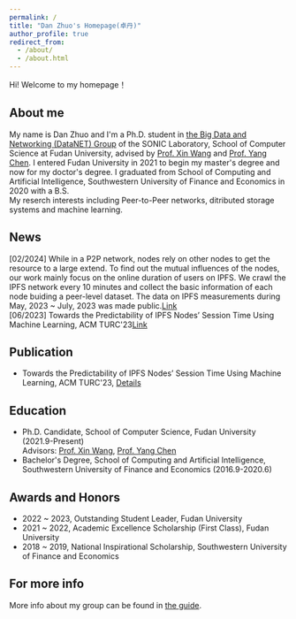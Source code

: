 ```yaml
---
permalink: /
title: "Dan Zhuo's Homepage(卓丹)"
author_profile: true
redirect_from: 
  - /about/
  - /about.html
---
```

Hi! Welcome to my homepage！

About me
------
My name is Dan Zhuo and I'm a Ph.D. student in [the Big Data and Networking (DataNET) Group](https://fudan-datanet.mysxl.cn/) of the SONIC Laboratory, School of Computer Science at Fudan University, advised by [Prof. Xin Wang](https://xinwfudan.mysxl.cn/) and [Prof. Yang Chen](https://chenyang03.wordpress.com/). I entered Fudan University in 2021 to begin my master's degree and now for my doctor's degree. I graduated from School of Computing and Artificial Intelligence, Southwestern University of Finance and Economics in 2020 with a B.S.<br>
My reserch interests including Peer-to-Peer networks, ditributed storage systems and machine learning.

News
------
[02/2024] While in a P2P network, nodes rely on other nodes to get the resource to a large extend. To find out the mutual influences of the nodes, our work mainly focus on the online duration of users on IPFS. We crawl the IPFS network every 10 minutes and collect the basic information of each node buiding a peer-level dataset. The data on IPFS measurements during May, 2023 ~ July, 2023 was made public.[Link](https://ipfs.io/ipfs/QmVN2jUuPtr7h4JoUPgvZeYxSdRtUi2K842MJaAra1KZ9t)<br>
[06/2023] Towards the Predictability of IPFS Nodes’ Session Time Using Machine Learning, ACM TURC'23[Link](https://dl.acm.org/doi/10.1145/3603165.3607397)

Publication
------
* Towards the Predictability of IPFS Nodes’ Session Time Using Machine Learning, ACM TURC'23, [Details](https://doi.org/10.1145/3603165.3607397)

Education
------
* Ph.D. Candidate, School of Computer Science, Fudan University (2021.9-Present)<br>
Advisors: [Prof. Xin Wang](https://xinwfudan.mysxl.cn/), [Prof. Yang Chen](https://chenyang03.wordpress.com/)<br>
* Bachelor's Degree, School of Computing and Artificial Intelligence, Southwestern University of Finance and Economics (2016.9-2020.6)<br>


Awards and Honors
------
* 2022 ~ 2023, Outstanding Student Leader, Fudan University
* 2021 ~ 2022, Academic Excellence Scholarship (First Class), Fudan University
* 2018 ~ 2019, National Inspirational Scholarship, Southwestern University of Finance and Economics

For more info
------
More info about my group can be found in [the guide](https://fudan-datanet.mysxl.cn/).
